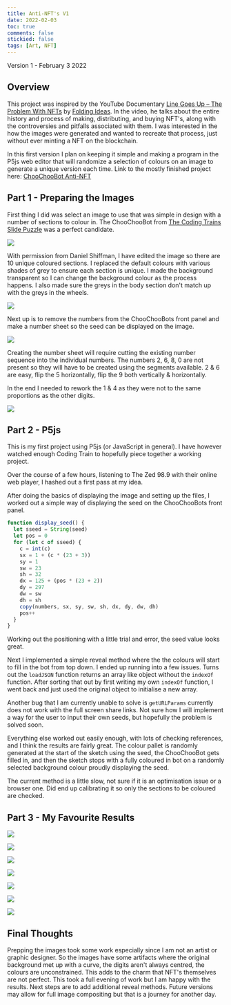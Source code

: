 ```yaml
---
title: Anti-NFT's V1
date: 2022-02-03
toc: true
comments: false
stickied: false
tags: [Art, NFT]
---
```

Version 1 - February 3 2022

## Overview

This project was inspired by the YouTube Documentary [Line Goes Up – The Problem With NFTs](https://www.youtube.com/watch?v=YQ_xWvX1n9g) by [Folding Ideas](https://www.youtube.com/channel/UCyNtlmLB73-7gtlBz00XOQQ). In the video, he talks about the entire history and process of making, distributing, and buying NFT's, along with the controversies and pitfalls associated with them. I was interested in the how the images were generated and wanted to recreate that process, just without ever minting a NFT on the blockchain.

In this first version I plan on keeping it simple and making a program in the P5js web editor that will randomize a selection of colours on an image to generate a unique version each time. Link to the mostly finished project here: [ChooChooBot Anti-NFT](https://editor.p5js.org/LostSorcerer/full/Q6v60lCvs)

## Part 1 - Preparing the Images
First thing I did was select an image to use that was simple in design with a number of sections to colour in. The ChooChooBot from [The Coding Trains Slide Puzzle](https://www.youtube.com/watch?v=uQZLzhrzEs4&t=1050s) was a perfect candidate.

![](../assets/img/choochoobot.png#center)

With permission from Daniel Shiffman, I have edited the image so there are 10 unique coloured sections. I replaced the default colours with various shades of grey to ensure each section is unique. I made the background transparent so I can change the background colour as the process happens. I also made sure the greys in the body section don't match up with the greys in the wheels.

![](../assets/img/choochoobot2%201.png#center)

Next up is to remove the numbers from the ChooChooBots front panel and make a number sheet so the seed can be displayed on the image.

![](../assets/img/choochoobot%20clean.png#center)

Creating the number sheet will require cutting the existing number sequence into the individual numbers. The numbers 2, 6, 8, 0 are not present so they will have to be created using the segments available. 2 & 6 are easy, flip the 5 horizontally, flip the 9 both vertically & horizontally.

In the end I needed to rework the 1 & 4 as they were not to the same proportions as the other digits.

![](../assets/img/Numbers.png#center)

## Part 2 - P5js

This is my first project using P5js (or JavaScript in general). I have however watched enough Coding Train to hopefully piece together a working project.

Over the course of a few hours, listening to The Zed 98.9 with their online web player, I hashed out a first pass at my idea. 

After doing the basics of displaying the image and setting up the files, I worked out a simple way of displaying the seed on the ChooChooBots front panel.

```javascript
function display_seed() {
  let sseed = String(seed)
  let pos = 0
  for (let c of sseed) {
    c = int(c)
    sx = 1 + (c * (23 + 3))
    sy = 1
    sw = 23
    sh = 32
    dx = 125 + (pos * (23 + 2))
    dy = 297
    dw = sw
    dh = sh
    copy(numbers, sx, sy, sw, sh, dx, dy, dw, dh)
    pos++
  }
}
```

Working out the positioning with a little trial and error, the seed value looks great.

Next I implemented a simple reveal method where the the colours will start to fill in the bot from top down. I ended up running into a few issues. Turns out the `loadJSON` function returns an array like object without the `indexOf` function. After sorting that out by first writing my own `indexOf` function, I went back and just used the original object to initialise a new array.

Another bug that I am currently unable to solve is `getURLParams` currently does not work with the full screen share links. Not sure how I will implement a way for the user to input their own seeds, but hopefully the problem is solved soon.

Everything else worked out easily enough, with lots of checking references, and I think the results are fairly great. The colour pallet is randomly generated at the start of the sketch using the seed, the ChooChooBot gets filled in, and then the sketch stops with a fully coloured in bot on a randomly selected background colour proudly displaying the seed.

The current method is a little slow, not sure if it is an optimisation issue or a browser one. Did end up calibrating it so only the sections to be coloured are checked.

## Part 3 - My Favourite Results
![](../assets/img/ChooChooBot%20-%20244089.png#center)

![](../assets/img/ChooChooBot%20-%2038219.png#center)

![](../assets/img/ChooChooBot%20-%20149503.png#center)

![](../assets/img/ChooChooBot%20-%20280222.png#center)

![](../assets/img/ChooChooBot%20-%20487421.png#center)

![](../assets/img/ChooChooBot%20-%20753634.png#center)

![](../assets/img/ChooChooBot%20-%20917704.png#center)

## Final Thoughts
Prepping the images took some work especially since I am not an artist or graphic designer. So the images have some artifacts where the original background met up with a curve, the digits aren't always centred, the colours are unconstrained. This adds to the charm that NFT's themselves are not perfect. This took a full evening of work but I am happy with the results. Next steps are to add additional reveal methods. Future versions may allow for full image compositing but that is a journey for another day.